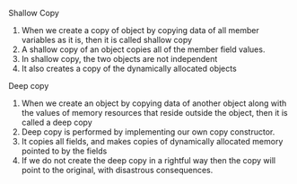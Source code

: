 

Shallow Copy 	

1.	When we create a copy of object by copying data of all member variables as it is, then it is called shallow copy 	
2.	A shallow copy of an object copies all of the member field values.	 
3.	In shallow copy, the two objects are not independent	
4.	It also creates a copy of the dynamically allocated objects	

Deep copy

1. When we create an object by copying data of another object along with the values of memory resources that reside outside the object, then it is called a deep copy
2. Deep copy is performed by implementing our own copy constructor.
3. It copies all fields, and makes copies of dynamically allocated memory pointed to by the fields
4. If we do not create the deep copy in a rightful way then the copy will point to the original, with disastrous consequences.